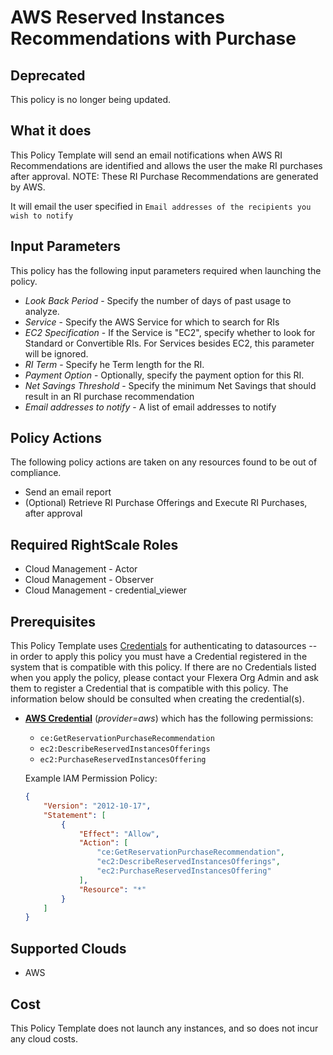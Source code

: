 # AWS Reserved Instances Recommendations with Purchase

## Deprecated

This policy is no longer being updated.

## What it does

This Policy Template will send an email notifications when AWS RI Recommendations are identified and allows the user the make RI purchases after approval. NOTE: These RI Purchase Recommendations are generated by AWS.

It will email the user specified in `Email addresses of the recipients you wish to notify`

## Input Parameters

This policy has the following input parameters required when launching the policy.

- *Look Back Period* - Specify the number of days of past usage to analyze.
- *Service* - Specify the AWS Service for which to search for RIs
- *EC2 Specification* - If the Service is "EC2", specify whether to look for Standard or Convertible RIs.  For Services besides EC2, this parameter will be ignored.
- *RI Term* - Specify he Term length for the RI.
- *Payment Option* - Optionally, specify the payment option for this RI.
- *Net Savings Threshold* - Specify the minimum Net Savings that should result in an RI purchase recommendation
- *Email addresses to notify* - A list of email addresses to notify

## Policy Actions

The following policy actions are taken on any resources found to be out of compliance.

- Send an email report
- (Optional) Retrieve RI Purchase Offerings and Execute RI Purchases, after approval

## Required RightScale Roles

- Cloud Management - Actor
- Cloud Management - Observer
- Cloud Management - credential_viewer

## Prerequisites

This Policy Template uses [Credentials](https://docs.flexera.com/flexera/EN/Automation/ManagingCredentialsExternal.htm) for authenticating to datasources -- in order to apply this policy you must have a Credential registered in the system that is compatible with this policy. If there are no Credentials listed when you apply the policy, please contact your Flexera Org Admin and ask them to register a Credential that is compatible with this policy. The information below should be consulted when creating the credential(s).

- [**AWS Credential**](https://docs.flexera.com/flexera/EN/Automation/ProviderCredentials.htm#automationadmin_1982464505_1121575) (*provider=aws*) which has the following permissions:
  - `ce:GetReservationPurchaseRecommendation`
  - `ec2:DescribeReservedInstancesOfferings`
  - `ec2:PurchaseReservedInstancesOffering`

  Example IAM Permission Policy:

  ```json
  {
      "Version": "2012-10-17",
      "Statement": [
          {
              "Effect": "Allow",
              "Action": [
                  "ce:GetReservationPurchaseRecommendation",
                  "ec2:DescribeReservedInstancesOfferings",
                  "ec2:PurchaseReservedInstancesOffering"
              ],
              "Resource": "*"
          }
      ]
  }
  ```

## Supported Clouds

- AWS

## Cost

This Policy Template does not launch any instances, and so does not incur any cloud costs.

